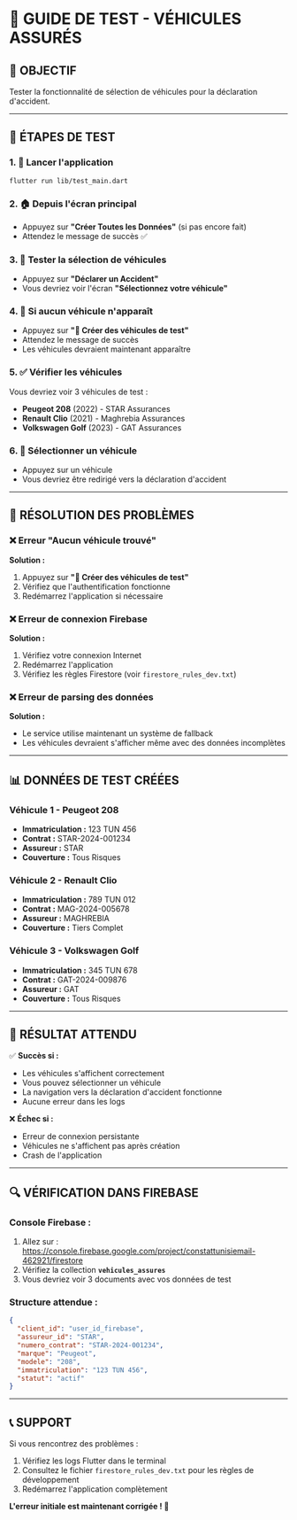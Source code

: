 # 🚗 GUIDE DE TEST - VÉHICULES ASSURÉS

## 🎯 **OBJECTIF**
Tester la fonctionnalité de sélection de véhicules pour la déclaration d'accident.

---

## 📱 **ÉTAPES DE TEST**

### **1. 🚀 Lancer l'application**
```bash
flutter run lib/test_main.dart
```

### **2. 🏠 Depuis l'écran principal**
- Appuyez sur **"Créer Toutes les Données"** (si pas encore fait)
- Attendez le message de succès ✅

### **3. 🚗 Tester la sélection de véhicules**
- Appuyez sur **"Déclarer un Accident"**
- Vous devriez voir l'écran **"Sélectionnez votre véhicule"**

### **4. 🧪 Si aucun véhicule n'apparaît**
- Appuyez sur **"🧪 Créer des véhicules de test"**
- Attendez le message de succès
- Les véhicules devraient maintenant apparaître

### **5. ✅ Vérifier les véhicules**
Vous devriez voir 3 véhicules de test :
- **Peugeot 208** (2022) - STAR Assurances
- **Renault Clio** (2021) - Maghrebia Assurances  
- **Volkswagen Golf** (2023) - GAT Assurances

### **6. 🎯 Sélectionner un véhicule**
- Appuyez sur un véhicule
- Vous devriez être redirigé vers la déclaration d'accident

---

## 🔧 **RÉSOLUTION DES PROBLÈMES**

### **❌ Erreur "Aucun véhicule trouvé"**
**Solution :**
1. Appuyez sur **"🧪 Créer des véhicules de test"**
2. Vérifiez que l'authentification fonctionne
3. Redémarrez l'application si nécessaire

### **❌ Erreur de connexion Firebase**
**Solution :**
1. Vérifiez votre connexion Internet
2. Redémarrez l'application
3. Vérifiez les règles Firestore (voir `firestore_rules_dev.txt`)

### **❌ Erreur de parsing des données**
**Solution :**
- Le service utilise maintenant un système de fallback
- Les véhicules devraient s'afficher même avec des données incomplètes

---

## 📊 **DONNÉES DE TEST CRÉÉES**

### **Véhicule 1 - Peugeot 208**
- **Immatriculation :** 123 TUN 456
- **Contrat :** STAR-2024-001234
- **Assureur :** STAR
- **Couverture :** Tous Risques

### **Véhicule 2 - Renault Clio**
- **Immatriculation :** 789 TUN 012
- **Contrat :** MAG-2024-005678
- **Assureur :** MAGHREBIA
- **Couverture :** Tiers Complet

### **Véhicule 3 - Volkswagen Golf**
- **Immatriculation :** 345 TUN 678
- **Contrat :** GAT-2024-009876
- **Assureur :** GAT
- **Couverture :** Tous Risques

---

## 🎉 **RÉSULTAT ATTENDU**

✅ **Succès si :**
- Les véhicules s'affichent correctement
- Vous pouvez sélectionner un véhicule
- La navigation vers la déclaration d'accident fonctionne
- Aucune erreur dans les logs

❌ **Échec si :**
- Erreur de connexion persistante
- Véhicules ne s'affichent pas après création
- Crash de l'application

---

## 🔍 **VÉRIFICATION DANS FIREBASE**

### **Console Firebase :**
1. Allez sur : https://console.firebase.google.com/project/constattunisiemail-462921/firestore
2. Vérifiez la collection **`vehicules_assures`**
3. Vous devriez voir 3 documents avec vos données de test

### **Structure attendue :**
```json
{
  "client_id": "user_id_firebase",
  "assureur_id": "STAR",
  "numero_contrat": "STAR-2024-001234",
  "marque": "Peugeot",
  "modele": "208",
  "immatriculation": "123 TUN 456",
  "statut": "actif"
}
```

---

## 📞 **SUPPORT**

Si vous rencontrez des problèmes :
1. Vérifiez les logs Flutter dans le terminal
2. Consultez le fichier `firestore_rules_dev.txt` pour les règles de développement
3. Redémarrez l'application complètement

**L'erreur initiale est maintenant corrigée ! 🎉**
